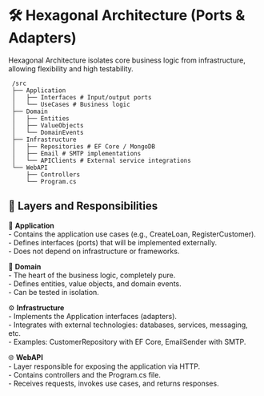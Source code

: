 # 🛠 Hexagonal Architecture (Ports & Adapters)

Hexagonal Architecture isolates core business logic from infrastructure, allowing flexibility and high testability.

     /src
     ├── Application
     │   ├── Interfaces # Input/output ports
     │   └── UseCases # Business logic
     ├── Domain
     │   ├── Entities
     │   ├── ValueObjects
     │   └── DomainEvents
     ├── Infrastructure
     │   ├── Repositories # EF Core / MongoDB
     │   ├── Email # SMTP implementations
     │   └── APIClients # External service integrations
     └── WebAPI
         ├── Controllers
         └── Program.cs



## 🧠  Layers and Responsibilities

🔷 **Application**  
     - Contains the application use cases (e.g., CreateLoan, RegisterCustomer).  
     - Defines interfaces (ports) that will be implemented externally.  
     - Does not depend on infrastructure or frameworks.

🧩 **Domain**  
     - The heart of the business logic, completely pure.  
     - Defines entities, value objects, and domain events.  
     - Can be tested in isolation.

⚙️ **Infrastructure**  
     - Implements the Application interfaces (adapters).  
     - Integrates with external technologies: databases, services, messaging, etc.  
     - Examples: CustomerRepository with EF Core, EmailSender with SMTP.

🌐 **WebAPI**  
     - Layer responsible for exposing the application via HTTP.  
     - Contains controllers and the Program.cs file.  
     - Receives requests, invokes use cases, and returns responses.

